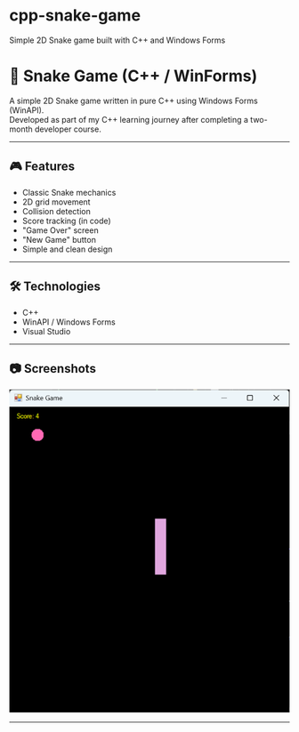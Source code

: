 # cpp-snake-game
Simple 2D Snake game built with C++ and Windows Forms


# 🐍 Snake Game (C++ / WinForms)

A simple 2D Snake game written in pure C++ using Windows Forms (WinAPI).  
Developed as part of my C++ learning journey after completing a two-month developer course.

---

## 🎮 Features

- Classic Snake mechanics
- 2D grid movement
- Collision detection
- Score tracking (in code)
- "Game Over" screen
- "New Game" button
- Simple and clean design

---

## 🛠 Technologies

- C++
- WinAPI / Windows Forms
- Visual Studio

---

## 📷 Screenshots

![Game Screenshot](https://github.com/SerineGit/cpp-snake-game/blob/main/2D%20snake.png)  


---
